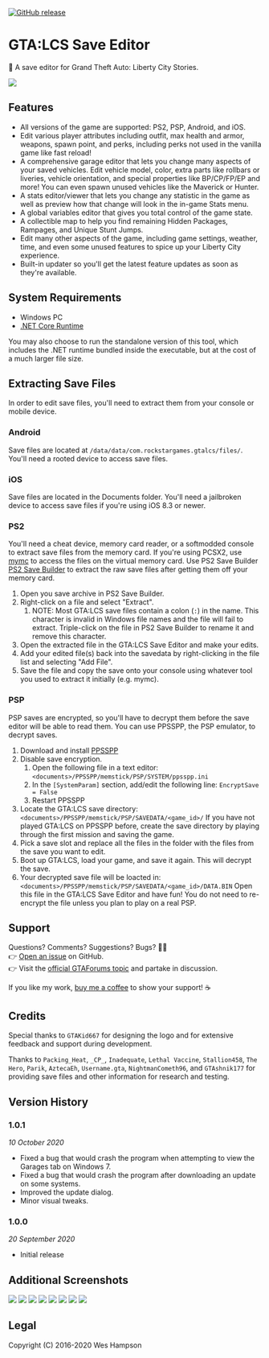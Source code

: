 [![GitHub release](https://img.shields.io/github/release/whampson/lcs-save-editor.svg)](https://github.com/whampson/lcs-save-editor/releases/)

# GTA:LCS Save Editor
💾 A save editor for Grand Theft Auto: Liberty City Stories.

![](https://i.imgur.com/vW3wRov.png)

## Features
  - All versions of the game are supported: PS2, PSP, Android, and iOS.
  - Edit various player attributes including outfit, max health and armor,
    weapons, spawn point, and perks, including perks not used in the vanilla
    game like fast reload!
  - A comprehensive garage editor that lets you change many aspects of your
    saved vehicles. Edit vehicle model, color, extra parts like rollbars or
    liveries, vehicle orientation, and special properties like BP/CP/FP/EP and
    more! You can even spawn unused vehicles like the Maverick or Hunter.
  - A stats editor/viewer that lets you change any statistic in the game as
    well as preview how that change will look in the in-game Stats menu.
  - A global variables editor that gives you total control of the game state. 
  - A collectible map to help you find remaining Hidden Packages, Rampages, and
    Unique Stunt Jumps.
  - Edit many other aspects of the game, including game settings, weather, time,
    and even some unused features to spice up your Liberty City experience.
  - Built-in updater so you'll get the latest feature updates as soon as they're
    available.

## System Requirements
  - Windows PC
  - [.NET Core Runtime](https://dotnet.microsoft.com/download/dotnet-core)

You may also choose to run the standalone version of this tool, which includes
the .NET runtime bundled inside the executable, but at the cost of a much larger
file size.

## Extracting Save Files
In order to edit save files, you'll need to extract them from your console or
mobile device.

### Android
Save files are located at `/data/data/com.rockstargames.gtalcs/files/`. You'll
need a rooted device to access save files.

### iOS
Save files are located in the Documents folder. You'll need a jailbroken device
to access save files if you're using iOS 8.3 or newer.

### PS2
You'll need a cheat device, memory card reader, or a softmodded console to
extract save files from the memory card. If you're using PCSX2, use
[mymc](http://www.csclub.uwaterloo.ca:11068/mymc/) to access the files on the
virtual memory card. Use PS2 Save Builder [PS2 Save Builder](https://www.ps2savetools.com/download/ps2-save-builder/)
to extract the raw save files after getting them off your memory card.

  1) Open you save archive in PS2 Save Builder.
  2) Right-click on a file and select "Extract".
     1) NOTE: Most GTA:LCS save files contain a colon (`:`) in the name. This
        character is invalid in Windows file names and the file will fail to
        extract. Triple-click on the file in PS2 Save Builder to rename it and
        remove this character.
  3) Open the extracted file in the GTA:LCS Save Editor and make your edits.
  4) Add your edited file(s) back into the savedata by right-clicking in the
     file list and selecting "Add File".
  5) Save the file and copy the save onto your console using whatever tool
     you used to extract it initially (e.g. mymc).

### PSP
PSP saves are encrypted, so you'll have to decrypt them before the save editor
will be able to read them. You can use PPSSPP, the PSP emulator, to decrypt
saves.

  1) Download and install [PPSSPP](http://ppsspp.org/)
  2) Disable save encryption.
     1) Open the following file in a text editor:
          `<documents>/PPSSPP/memstick/PSP/SYSTEM/ppsspp.ini`
     2) In the `[SystemParam]` section, add/edit the following line:
          `EncryptSave = False`
     3) Restart PPSSPP
  3) Locate the GTA:LCS save directory:
        `<documents>/PPSSPP/memstick/PSP/SAVEDATA/<game_id>/`
     If you have not played GTA:LCS on PPSSPP before, create the save
     directory by playing through the first mission and saving the game.
  4) Pick a save slot and replace all the files in the folder with the files
     from the save you want to edit.
  6) Boot up GTA:LCS, load your game, and save it again. This will decrypt the
     save.
  7) Your decrypted save file will be loacted in:
        `<documents>/PPSSPP/memstick/PSP/SAVEDATA/<game_id>/DATA.BIN`
     Open this file in the GTA:LCS Save Editor and have fun! You do not need
     to re-encrypt the file unless you plan to play on a real PSP.

## Support
Questions? Comments? Suggestions? Bugs? 🐛🐜  
👉 [Open an issue](https://github.com/whampson/lcs-save-editor/issues) on
GitHub.  
👉 Visit the
[official GTAForums topic](https://gtaforums.com/index.php?showtopic=847469) and
partake in discussion.  

If you like my work, [buy me a coffee](https://ko-fi.com/thehambone) to show
your support! ☕

## Credits
Special thanks to `GTAKid667` for designing the logo and for extensive feedback
and support during development.

Thanks to `Packing_Heat`, `_CP_`, `Inadequate`, `Lethal Vaccine`, `Stallion458`,
`The Hero`, `Parik`, `AztecaEh`, `Username.gta`, `NightmanCometh96`, and
`GTAshnik177` for providing save files and other information for research and
testing.

## Version History
### 1.0.1
*10 October 2020*
  - Fixed a bug that would crash the program when attempting to view the Garages
    tab on Windows 7.
  - Fixed a bug that would crash the program after downloading an update on
    some systems.
  - Improved the update dialog.
  - Minor visual tweaks.

### 1.0.0
*20 September 2020*
  - Initial release

## Additional Screenshots
![](https://i.imgur.com/BsOjyoT.png)
![](https://i.imgur.com/FmSZjoN.png)
![](https://i.imgur.com/aGZY5he.png)
![](https://i.imgur.com/fXYwMKs.png)
![](https://i.imgur.com/UR6rOnI.png)
![](https://i.imgur.com/RFfTUkL.png)
![](https://i.imgur.com/zKEoly4.png)
![](https://i.imgur.com/heyHfb1.png)

## Legal
Copyright (C) 2016-2020 Wes Hampson
